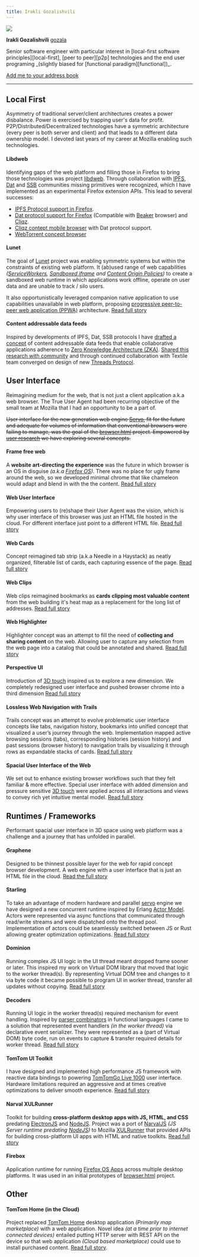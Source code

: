 ```yaml
---
title: Irakli Gozalishvili
---
```


<div class="vcard">
	<img class="photo" src="./gozala.jpg" />
  <p>
    <strong class="fn">Irakli Gozalishvili</strong>
    <a class="nickname" href="https://github.com/gozala" target="_blank">gozala</a>
  </p>
</div>
Senior software engineer with particular interest in [local-first software principles][local-first], [peer to peer][p2p] technologies and the end user programing _(slightly biased for [functional paradigm][functional])_.

[Add me to your address book](./gozala.vcf "My Virtual Contact File")

----

## Local First

Asymmetry of traditional server/client architectures creates a power disbalance. Power is exercised by trapping user's data for profit. P2P/Distributed/Decentralized technologies have a symmetric architecture (every peer is both server and client) and that leads to a different data ownership model. I devoted last years of my career at Mozilla enabling such technologies.  

#### Libdweb

Identifying gaps of the web platform and filling those in Firefox to bring those technologies was project [libdweb](./libdweb). Through collaboration with [IPFS][], [Dat][] and [SSB][] communities missing primitives were recognized, which I have implemented as an experimental Firefox extension APIs. This lead to several successes:

- [IPFS Protocol support in Firefox](./ipfs).
- [Dat protocol support for Firefox](./dat) (Compatible with [Beaker][] browser) and [Cliqz][]. 
- [Cliqz contept mobile browser](./dat-mobile) with Dat protocol support.
- [WebTorrent concept browser](./wtp)

#### Lunet

The goal of [Lunet](./lunet) project was enabling symmetric systems but within the constraints of existing web platform. It (ab)used range of web capabilities _([ServiceWorkers][], [Sandboxed iframe][sandoxed-iframe] and [Content Origin Policies][])_ to create a sandboxed web runtime in which applications work offline, operate on user data and are unable to track / silo users. 

It also opportunistically leveraged companion native application to use capabilities unavailable in web platform, proposing [progressive peer-to-peer web application (PPWA)](./ppwa "Progressive peer-to-peer web applications (PPWA)") architecture. [Read full story](./lunet)

#### Content addressable data feeds

Inspired by developments of IPFS, Dat, SSB protocols I have [drafted a concept][ipdf] of content addressable data feeds that enable collaborative applications adherence to [Zero Knowledge Architecture (ZKA)][ZKA]. [Shared this research with community][ipfs-camp-ipdf] and through continued collaboration with Textile team converged on design of new [Threads Protocol][threads_v2].

## User Interface

Reimagining medium for the web, that is not just a client application a.k.a web browser. The True User Agent had been recurring objective of the small team at Mozilla that I had an opportunity to be a part of.


~~User interface for the new generation web engine [Servo][], fit for the future and adequate for volumes of information that conventional browsers were failing to manage, was the goal of the [browser.html](./browserhtml) project. Empowered by [user research][] we have exploring several concepts.~~

#### Frame free web

A **website art-directing the experience** was the future in which browser is an OS in disguise _(a.k.a [Firefox OS][])_. There was no place for ugly frame around the web, so we developed minimal chrome that like chameleon would adapt and blend in with the the content. [Read full story](./frame-free-web)

#### Web User Interface

Empowering users to (re)shape their User Agent was the vision, which is why user interface of this browser was just an HTML file hosted in the cloud. For different interface just point to a different HTML file. [Read full story](./graphene)

#### Web Cards

Concept reimagined tab strip (a.k.a Needle in a Haystack) as neatly organized, filterable list of cards, each capturing essence of the page. [Read full story](./web-cards)

#### Web Clips

Web clips reimagined bookmarks as **cards clipping most valuable content** from the web building it's heat map as a replacement for the long list of addresses. [Read full story](./web-clips)

#### Web Highlighter

Highlighter concept was an attempt to fill the need of **collecting and sharing content** on the web. Allowing user to capture any selection from the web page into a catalog that could be annotated and shared. [Read full story](./web-highlighter)

#### Perspective UI

Introduction of [3D touch][] inspired us to explore a new dimension. We completely redesigned user interface and pushed browser chrome into a third dimension [Read full story](./perspective-ui)

#### Lossless Web Navigation with Trails

Trails concept was an attempt to evolve problematic user interface concepts like tabs, navigation history, bookmarks into unified concept that visualized a user’s journey through the web. Implementation mapped active browsing sessions (tabs), corresponding histories (session history) and past sessions (browser history) to navigation trails by visualizing it through rows  as expandable stacks of cards. [Read full story](https://medium.freecodecamp.org/lossless-web-navigation-with-trails-9cd48c0abb56)

#### Spacial User Interface of the Web

We set out to enhance existing browser workflows such that they felt familiar & more effective. Special user interface with added dimension and pressure sensitive [3D touch][] were applied across all interactions and views to convey rich yet intuitive mental model. [Read full story](https://medium.com/free-code-camp/lossless-web-navigation-spatial-model-37f83438201d)

## Runtimes / Frameworks

Performant spacial user interface in 3D space using web platform was a challenge and a journey that has unfolded in parallel.



#### Graphene

Designed to be thinnest possible layer for the web for rapid concept browser development. A web engine with a user interface that is just an HTML file in the cloud. [Read the full story](./graphene)

#### Starling

To take an advantage of modern hardware and parallel [servo][] engine we have designed a new concurrent runtime inspired by Erlang [Actor Model][]. Actors were represented via async functions that communicated through read/write streams and were dispatched onto the thread pool. Implementation of actors could be seamlessly switched between JS or Rust allowing greater optimization optimizations. [Read full story](./starling)

#### Dominion

Running complex JS UI logic in the UI thread meant dropped frame sooner or later. This inspired my work on Virtual DOM library that moved that logic to the worker thread(s). By representing Virtual DOM tree and changes to it via byte code it became possible to program UI in worker thread, transfer all updates without copying.  [Read full story](./dominion)

#### Decoders

Running UI logic in the worker thread(s) required mechanism for event handling. Inspired by [parser combinators][] in functional languages I came to a solution that represented event handlers _(in the worker thread)_ via declarative event serializer. They were represented as a (part of Virtual DOM) byte code, run on events to capture & transfer required details for worker thread. [Read full story](./decoders)

#### TomTom UI Toolkit

I have designed and implemented high performance JS framework with reactive data bindings to powering [TomTomGo Live 1000][] user interface. Hardware limitations required an aggressive and at times creative optimizations to deliver smooth experience. [Read full story](./tomtom-webkit-ui)

#### Narval XULRunner

Toolkit for building **cross-platform desktop apps with JS, HTML, and CSS** predating [ElectronJS][] and [NodeJS][]. Project was a port of [NarvalJS](./narvaljs) _(JS Server runtime predating [NodeJS][])_ to Mozilla [XULRunner][] that provided APIs for building cross-platform UI apps with HTML and native toolkits. [Read full story](./narwal-xulrunner)

#### Firebox

Application runtime for running [Firefox OS Apps][firefoxos-apps] across multiple desktop platforms. It was used in an initial prototypes of [browser.html](./browserhtml) project.

## Other

#### TomTom Home (in the Cloud)

Project replaced [TomTom Home][tomtom-home] desktop application _(Primarily map marketplace)_ with a web application. Novel idea _(at a time prior to internet connected devices)_ entailed putting HTTP server with REST API on the device so that web application _(Cloud based marketplace)_ could use to install purchased content. [Read full story](./tomtom-home-cloud).



[Beaker]:https://beakerbrowser.com/ "Experimental browser fo the peer-to-peer Web"
[Cliqz]:https://cliqz.com/ "Secure browser with built-in quick search"
[ipfs-camp-ipdf]:https://www.youtube.com/watch?v=KBwR0I7i4Wg&feature=youtu.be
[threads_v2]:https://blog.textile.io/introducing-textiles-threads-protocol/
[ZKA]:https://medium.com/@vixentael/zero-knowledge-architectures-for-mobile-applications-b00a231fda75 "Zero Knowledge Architecture (ZKA)"
[IPFS]:https://ipfs.io/ "A peer-to-peer hypermedia protocol"
[Dat]:https://dat.foundation/ "Protocol for sharing data between computers"
[Servo]:https://servo.org/ "Servo is a modern, high-performance browser engine"
[Firefox OS]:https://en.wikipedia.org/wiki/Firefox_OS "Discontinued open-source web based operating system by Mozilla"
[iPhone 3G]:https://en.wikipedia.org/wiki/IPhone_3G	"Second generation iPhone"
[TomTomGo Live 1000]:https://www.engadget.com/2010/04/27/tomtom-go-1000-live-to-offer-capacitive-touchscreen-webkit-brow/
[ElectronJS]: https://electronjs.org/ "Build cross-platform desktop apps with JavaScript, HTML, and CSS"
[NodeJS]:https://nodejs.org/ "JS runtime built on Chrome's V8 JavaScript engine."
[XULRunner]:https://en.wikipedia.org/wiki/XULRunner "Cross platform desktop application development platform by Mozilla"
[firefoxos-apps]:https://developer.mozilla.org/en-US/Marketplace/Options/Packaged_apps
[tomtom-home]:http://us.support.tomtom.com/app/answers/detail/a_id/5122/~/installing-tomtom-home
[local-first]:https://www.inkandswitch.com/local-first.html "Local-first softwareYou own your data, in spite of the cloud"
[p2p]:https://en.wikipedia.org/wiki/Peer-to-peer "Peer-to-peer (P2P) networking architecture"
[functional]:https://en.wikipedia.org/wiki/Functional_programming

[SSB]:https://scuttlebutt.nz/ "Decentralized secure gossip platform"

[ServiceWorkers]:https://developer.mozilla.org/en-US/docs/Web/API/Service_Worker_API
[sandoxed-iframe]:https://www.html5rocks.com/en/tutorials/security/sandboxed-iframes/
[Content Origin Policies]:https://developer.mozilla.org/en-US/docs/Web/Security/Same-origin_policy
[3D touch]:https://developer.apple.com/design/human-interface-guidelines/ios/user-interaction/3d-touch/

[Actor Model]:https://en.wikipedia.org/wiki/Actor_model
[parser combinators]:https://en.wikipedia.org/wiki/Parser_combinator
[user research]:https://github.com/browserhtml/browserhtml/releases/tag/0.15.0
[ipdf]:https://github.com/gozala/ipdf/